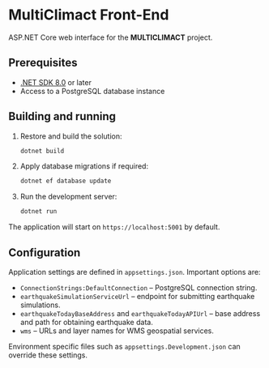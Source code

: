 # MultiClimact Front-End

ASP.NET Core web interface for the **MULTICLIMACT** project.

## Prerequisites

- [.NET SDK 8.0](https://dotnet.microsoft.com/download) or later
- Access to a PostgreSQL database instance

## Building and running

1. Restore and build the solution:

   ```bash
   dotnet build
   ```

2. Apply database migrations if required:

   ```bash
   dotnet ef database update
   ```

3. Run the development server:

   ```bash
   dotnet run
   ```

The application will start on `https://localhost:5001` by default.

## Configuration

Application settings are defined in `appsettings.json`. Important options are:

- `ConnectionStrings:DefaultConnection` – PostgreSQL connection string.
- `earthquakeSimulationServiceUrl` – endpoint for submitting earthquake simulations.
- `earthquakeTodayBaseAddress` and `earthquakeTodayAPIUrl` – base address and path for obtaining earthquake data.
- `wms` – URLs and layer names for WMS geospatial services.

Environment specific files such as `appsettings.Development.json` can override these settings.

